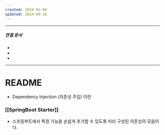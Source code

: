 ```yaml
---
created: 2024-01-04
updated: 2024-09-16
---
```

----
##### 연결 문서

- 
- 
- 
---

# **README**

- Dependency Injection (의존성 주입) 이란



### [[SpringBoot Starter]]

- 스프링부트에서 특정 기능을 손쉽게 추가할 수 있도록 미리 구성된 의존성의 모음이다.
